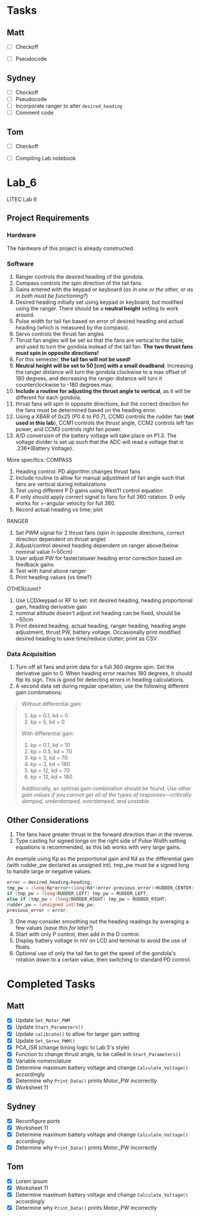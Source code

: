 # Tasks
## Matt
- [ ] Checkoff
- [ ] Pseudocode


## Sydney
- [ ] Checkoff
- [ ] Pseudocode
- [ ] Incorporate ranger to alter `desired_heading`
- [ ] Comment code

## Tom
- [ ] Checkoff
- [ ] Compiling Lab notebook


# Lab_6
LITEC Lab 6

## Project Requirements
### Hardware
The hardware of this project is already constructed.


### Software
1. Ranger controls the desired heading of the gondola.
2. Compass controls the spin direction of the tail fans.
3. Gains entered with the keypad or keyboard (*as in one or the other, or as in both must be functioning?*)
4. Desired heading initially set using keypad or keyboard, but modified using the ranger. There should be a **neutral height** setting to work around.
5. Pulse width for tail fan based on error of desired heading and actual heading (which is measured by the compass).
6. Servo controls the thrust fan angles
7. Thrust fan angles will be set so that the fans are vertical to the table, and used to turn the gondola instead of the tail fan. **The two thrust fans must spin in opposite directions!**
8. For this semester, **the tail fan will not be used!**
9. **Neutral height will be set to 50 [cm] with a small deadband**. Increasing the ranger distance will turn the gondola clockwise to a max offset of 180 degrees, and decreasing the ranger distance will turn it counterclockwise to -180 degrees max.
10. **Include a routine for adjusting the thrust angle to vertical**, as it will be different for each gondola.
11. thrust fans will spin in opposite directions, but the correct direction for the fans must be determined based on the heading error. 
12. Using a XBAR of 0x25 (P0.4 to P0.7), CCM0 controls the rudder fan (**not used in this lab**), CCM1 controls the thrust angle, CCM2 controls left fan power, and CCM3 controls right fan power.
13. A/D conversion of the battery voltage will take place on P1.3. The voltage divider is set up such that the ADC will read a voltage that is .236*(Battery Voltage).


More specifics:
COMPASS
1. Heading control: PD algorithm changes thrust fans
2. Include routine to allow for manual adjustment of fan angle such that fans are vertical during initializations
3. Test using different P D gains using Wkst11 control equation
4. P only should apply correct signal to fans for full 360 rotation. D only works for +-angular velocity for full 360.
5. Record actual heading vs time; plot

RANGER
1. Set PWM signal for 2 thrust fans (spin in opposite directions, correct direciton dependent on thrust angle)
2. Adjust/control desired heading dependent on ranger above/below nominal value (~50cm)
3. User adjust PW for faster/slower heading error correction based on feedback gains
4. Test with hand above ranger
5. Print heading values (vs time?)

OTHER/Joint?
1. Use LCD/keypad or RF to set: init desired heading, heading proportional gain, heading derivative gain
2. nominal altitude doesn't adjust init heading can be fixed, should be ~50cm
3. Print desired heading, actual heading, ranger heading, heading angle adjustment, thrust PW, battery voltage.
    Occasionally print modified desired heading to save time/reduce clutter; print as CSV


### Data Acquisition
1. Turn off all fans and print data for a full 360 degree spin. Set the derivative gain to 0. When heading error reaches 180 degrees, it should flip its sign. This is good for detecting errors in heading calculations.
2. A second data set during regular operation, use the following different gain combinations:
>Without differential gain:
> 1. kp = 0.1, kd = 0
> 2. kp = 5, kd = 0
>
>With differential gain:
> 1. kp = 0.1, kd = 10
> 2. kp = 0.5, kd = 70
> 3. kp = 3, kd = 70
> 4. kp = 3, kd = 180
> 5. kp = 12, kd = 70
> 6. kp = 12, kd = 180
>
>Additionally, an optimal gain combination should be found.
>*Use other gain values if you cannot get all of the types of responses—critically damped, underdamped, overdamped, and unstable.*




## Other Considerations
1. The fans have greater thrust in the forward direction than in the reverse.
2. Type casting for signed longs on the right side of Pulse Width setting equations is recommended, as this lab works with very large gains.

An example using Kp as the proportional gain and Kd as the differential gain (with rudder_pw declared as unsigned int). tmp_pw must be a signed long to handle large or negative values.
```C
error = desired_heading–heading;
tmp_pw = (long)Kp*error+(long)Kd*(error-previous_error)+RUDDER_CENTER;
if (tmp_pw > (long)RUDDER_LEFT) tmp_pw = RUDDER_LEFT;
else if (tmp_pw < (long)RUDDER_RIGHT) tmp_pw = RUDDER_RIGHT;
rudder_pw = (unsigned int)tmp_pw;
previous_error = error;
```
3. One may consider smoothing out the heading readings by averaging a few values (*save this for later?*)
4. Start with only P control, then add in the D control.
5. Display battery voltage in mV on LCD and terminal to avoid the use of floats.
6. Optional use of only the tail fan to get the speed of the gondola's rotation down to a certain value, then switching to standard PD control.

# Completed Tasks
## Matt
- [x] Update `Set_Motor_PWM`
- [x] Update `Start_Parameters()`
- [x] Update `calibrate()` to allow for larger gain setting
- [x] Update `Set_Servo_PWM()`
- [x] PCA_ISR (change timing logic to Lab 5's style)
- [x] Function to change thrust angle, to be called in `Start_Parameters()`
- [x] Variable nomenclature
- [x] Determine maximum battery voltage and change `Calculate_Voltage()` accordingly
- [x] Determine why `Print_Data()` prints Motor_PW incorrectly
- [x] Worksheet 11

## Sydney
- [x] Reconfigure ports
- [x] Worksheet 11
- [x] Determine maximum battery voltage and change `Calculate_Voltage()` accordingly
- [x] Determine why `Print_Data()` prints Motor_PW incorrectly

## Tom
- [x] Lorem ipsum
- [x] Worksheet 11
- [x] Determine maximum battery voltage and change `Calculate_Voltage()` accordingly
- [x] Determine why `Print_Data()` prints Motor_PW incorrectly
